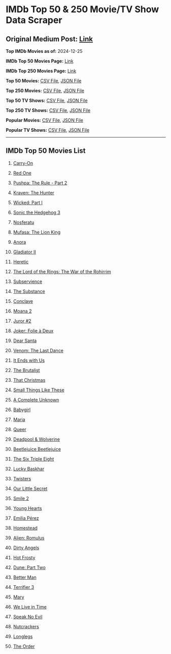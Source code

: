 # IMDb Top 50 & 250 Movie/TV Show Data Scraper

## Original Medium Post: [Link](https://medium.com/@nishantsahoo/which-movie-should-i-watch-5c83a3c0f5b1)

**Top IMDb Movies as of:** 2024-12-25

**IMDb Top 50 Movies Page:** [Link](https://www.imdb.com/search/title/?title_type=feature&release_date=2024-01-01,2024-12-31)

**IMDb Top 250 Movies Page:** [Link](https://www.imdb.com/chart/top/)

**Top 50 Movies:** [CSV File](/data/top50/movies.csv), [JSON File](/data/top50/movies.json)

**Top 250 Movies:** [CSV File](/data/top250/movies.csv), [JSON File](/data/top250/movies.json)

**Top 50 TV Shows:** [CSV File](/data/top50/shows.csv), [JSON File](/data/top50/shows.json)

**Top 250 TV Shows:** [CSV File](/data/top250/shows.csv), [JSON File](/data/top250/shows.json)

**Popular Movies:** [CSV File](/data/popular/movies.csv), [JSON File](/data/popular/movies.json)

**Popular TV Shows:** [CSV File](/data/popular/shows.csv), [JSON File](/data/popular/shows.json)

---

## IMDb Top 50 Movies List

1. [Carry-On](https://www.imdb.com/title/tt21382296/)

2. [Red One](https://www.imdb.com/title/tt14948432/)

3. [Pushpa: The Rule - Part 2](https://www.imdb.com/title/tt16539454/)

4. [Kraven: The Hunter](https://www.imdb.com/title/tt8790086/)

5. [Wicked: Part I](https://www.imdb.com/title/tt1262426/)

6. [Sonic the Hedgehog 3](https://www.imdb.com/title/tt18259086/)

7. [Nosferatu](https://www.imdb.com/title/tt5040012/)

8. [Mufasa: The Lion King](https://www.imdb.com/title/tt13186482/)

9. [Anora](https://www.imdb.com/title/tt28607951/)

10. [Gladiator II](https://www.imdb.com/title/tt9218128/)

11. [Heretic](https://www.imdb.com/title/tt28015403/)

12. [The Lord of the Rings: The War of the Rohirrim](https://www.imdb.com/title/tt14824600/)

13. [Subservience](https://www.imdb.com/title/tt24871974/)

14. [The Substance](https://www.imdb.com/title/tt17526714/)

15. [Conclave](https://www.imdb.com/title/tt20215234/)

16. [Moana 2](https://www.imdb.com/title/tt13622970/)

17. [Juror #2](https://www.imdb.com/title/tt27403986/)

18. [Joker: Folie à Deux](https://www.imdb.com/title/tt11315808/)

19. [Dear Santa](https://www.imdb.com/title/tt2396431/)

20. [Venom: The Last Dance](https://www.imdb.com/title/tt16366836/)

21. [It Ends with Us](https://www.imdb.com/title/tt10655524/)

22. [The Brutalist](https://www.imdb.com/title/tt8999762/)

23. [That Christmas](https://www.imdb.com/title/tt14855468/)

24. [Small Things Like These](https://www.imdb.com/title/tt27196021/)

25. [A Complete Unknown](https://www.imdb.com/title/tt11563598/)

26. [Babygirl](https://www.imdb.com/title/tt30057084/)

27. [Maria](https://www.imdb.com/title/tt22893404/)

28. [Queer](https://www.imdb.com/title/tt24176060/)

29. [Deadpool & Wolverine](https://www.imdb.com/title/tt6263850/)

30. [Beetlejuice Beetlejuice](https://www.imdb.com/title/tt2049403/)

31. [The Six Triple Eight](https://www.imdb.com/title/tt24458622/)

32. [Lucky Baskhar](https://www.imdb.com/title/tt27540542/)

33. [Twisters](https://www.imdb.com/title/tt12584954/)

34. [Our Little Secret](https://www.imdb.com/title/tt31022050/)

35. [Smile 2](https://www.imdb.com/title/tt29268110/)

36. [Young Hearts](https://www.imdb.com/title/tt15245268/)

37. [Emilia Pérez](https://www.imdb.com/title/tt20221436/)

38. [Homestead](https://www.imdb.com/title/tt29137778/)

39. [Alien: Romulus](https://www.imdb.com/title/tt18412256/)

40. [Dirty Angels](https://www.imdb.com/title/tt23872640/)

41. [Hot Frosty](https://www.imdb.com/title/tt32359447/)

42. [Dune: Part Two](https://www.imdb.com/title/tt15239678/)

43. [Better Man](https://www.imdb.com/title/tt14260836/)

44. [Terrifier 3](https://www.imdb.com/title/tt27911000/)

45. [Mary](https://www.imdb.com/title/tt32084246/)

46. [We Live in Time](https://www.imdb.com/title/tt27131358/)

47. [Speak No Evil](https://www.imdb.com/title/tt27534307/)

48. [Nutcrackers](https://www.imdb.com/title/tt30144381/)

49. [Longlegs](https://www.imdb.com/title/tt23468450/)

50. [The Order](https://www.imdb.com/title/tt26625693/)
